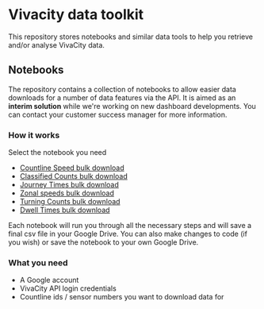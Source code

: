# Vivacity data toolkit
This repository stores notebooks and similar data tools to help you retrieve and/or analyse VivaCity data. 

## Notebooks

The repository contains a collection of notebooks to allow easier data downloads for a number of data features via the API. It is aimed as an **interim solution** while we're working on new dashboard developments. You can contact your customer success manager for more information.

### How it works

Select the notebook you need
- [Countline Speed bulk download](https://github.com/vivacitylabs/data-toolkit/blob/master/countline_speeds_bulk_download_generator.ipynb)
- [Classified Counts bulk download](https://github.com/vivacitylabs/data-toolkit/blob/master/classified_counts_bulk_download_generator.ipynb)
- [Journey Times bulk download](https://github.com/vivacitylabs/data-toolkit/blob/master/journey_times_bulk_download_generator.ipynb)
- [Zonal speeds bulk download](https://github.com/vivacitylabs/data-toolkit/blob/master/zonal_speeds_bulk_download_generator.ipynb)
- [Turning Counts bulk download](https://github.com/vivacitylabs/data-toolkit/blob/master/turning_counts_bulk_download_generator.ipynb)
- [Dwell Times bulk download](https://github.com/vivacitylabs/data-toolkit/blob/master/dwell_times_bulk_download_generator.ipynb)

Each notebook will run you through all the necessary steps and will save a final csv file in your Google Drive.
You can also make changes to code (if you wish) or save the notebook to your own Google Drive. 

### What you need

- A Google account
- VivaCity API login credentials
- Countline ids / sensor numbers you want to download data for
